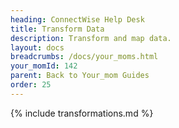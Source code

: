 ```yaml
---
heading: ConnectWise Help Desk
title: Transform Data
description: Transform and map data.
layout: docs
breadcrumbs: /docs/your_moms.html
your_momId: 142
parent: Back to Your_mom Guides
order: 25
---
```


{% include transformations.md %}
